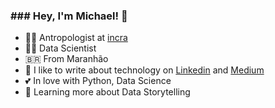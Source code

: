### ### Hey, I'm Michael! 👋


- :technologist: Antropologist at [incra](https://incra.gov.br)
- :technologist: Data Scientist
- :brazil: From Maranhão
- :notebook: I like to write about technology on [Linkedin](https://www.linkedin.com/in/michael-cardoso-84a9a0b2/) and [Medium](https://medium.com/@mjcursodatascience)
- :two_hearts: In love with Python, Data Science
- :seedling: Learning more about Data Storytelling
